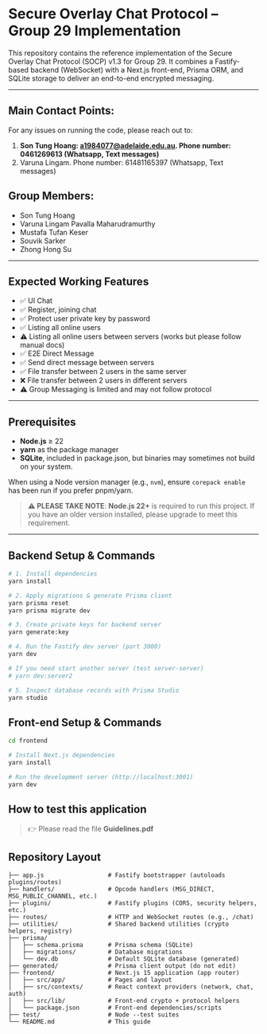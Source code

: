 # Secure Overlay Chat Protocol – Group 29 Implementation

This repository contains the reference implementation of the Secure Overlay Chat Protocol (SOCP) v1.3 for Group 29. It
combines a Fastify-based backend (WebSocket) with a Next.js front-end, Prisma ORM, and SQLite storage to deliver
an end-to-end encrypted messaging.

---

## Main Contact Points:

For any issues on running the code, please reach out to:

1. **Son Tung Hoang: a1984077@adelaide.edu.au. Phone number: 0461269613 (Whatsapp, Text messages)**
2. Varuna Lingam. Phone number: 61481165397 (Whatsapp, Text messages)

## Group Members:

- Son Tung Hoang
- Varuna Lingam Pavalla Maharudramurthy
- Mustafa Tufan Keser
- Souvik Sarker
- Zhong Hong Su

---

## Expected Working Features

- ✅ UI Chat
- ✅ Register, joining chat
- ✅ Protect user private key by password
- ✅ Listing all online users
- ⚠️ Listing all online users between servers (works but please follow manual docs)
- ✅ E2E Direct Message
- ✅ Send direct message between servers
- ✅ File transfer between 2 users in the same server
- ❌ File transfer between 2 users in different servers
- ⚠️ Group Messaging is limited and may not follow protocol

---

## Prerequisites

- **Node.js** ≥ 22
- **yarn** as the package manager
- **SQLite**, included in package.json, but binaries may sometimes not build on your system.

When using a Node version manager (e.g., `nvm`), ensure `corepack enable` has been run if you prefer pnpm/yarn.

> **⚠️ PLEASE TAKE NOTE**: **Node.js 22+** is required to run this project. If you have an older version installed,
> please
> upgrade
> to meet this requirement.

---

## Backend Setup & Commands

```bash
# 1. Install dependencies
yarn install

# 2. Apply migrations & generate Prisma client
yarn prisma reset
yarn prisma migrate dev

# 3. Create private keys for backend server
yarn generate:key

# 4. Run the Fastify dev server (port 3000)
yarn dev

# If you need start another server (test server-server)
# yarn dev:server2

# 5. Inspect database records with Prisma Studio
yarn studio
```

## Front-end Setup & Commands

```bash
cd frontend

# Install Next.js dependencies
yarn install

# Run the development server (http://localhost:3001)
yarn dev

```

## How to test this application

> 👉 Please read the file **Guidelines.pdf**

## Repository Layout

```
├── app.js                  # Fastify bootstrapper (autoloads plugins/routes)
├── handlers/               # Opcode handlers (MSG_DIRECT, MSG_PUBLIC_CHANNEL, etc.)
├── plugins/                # Fastify plugins (CORS, security helpers, etc.)
├── routes/                 # HTTP and WebSocket routes (e.g., /chat)
├── utilities/              # Shared backend utilities (crypto helpers, registry)
├── prisma/
│   ├── schema.prisma       # Prisma schema (SQLite)
│   ├── migrations/         # Database migrations
│   └── dev.db              # Default SQLite database (generated)
├── generated/              # Prisma client output (do not edit)
├── frontend/               # Next.js 15 application (app router)
│   ├── src/app/            # Pages and layout
│   ├── src/contexts/       # React context providers (network, chat, auth)
│   ├── src/lib/            # Front-end crypto + protocol helpers
│   └── package.json        # Front-end dependencies/scripts
├── test/                   # Node --test suites
└── README.md               # This guide
```
